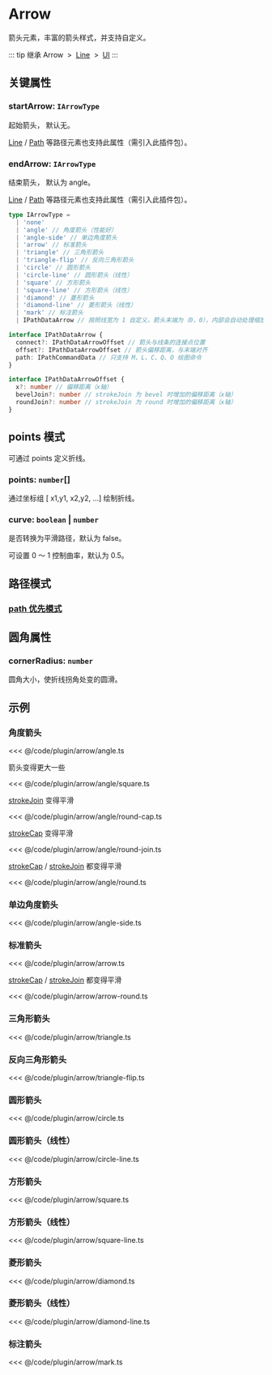 <script setup>
import Case from '/component/Case.vue'
</script>

# Arrow

箭头元素，丰富的箭头样式，并支持自定义。

<case name="Arrow" editor=false></case>

::: tip 继承
Arrow &nbsp;>&nbsp; [Line](/reference/display/Line.md) &nbsp;>&nbsp; [UI](/reference/display/UI.md)
:::

## 关键属性

### startArrow: `IArrowType`

起始箭头， 默认无。

[Line](/reference/display/Leaf.md) / [Path](/reference/display/Path.md) 等路径元素也支持此属性（需引入此插件包）。

### endArrow: `IArrowType`

结束箭头， 默认为 angle。

[Line](/reference/display/Leaf.md) / [Path](/reference/display/Path.md) 等路径元素也支持此属性（需引入此插件包）。

```ts
type IArrowType =
  | 'none'
  | 'angle' // 角度箭头（性能好）
  | 'angle-side' // 单边角度箭头
  | 'arrow' // 标准箭头
  | 'triangle' // 三角形箭头
  | 'triangle-flip' // 反向三角形箭头
  | 'circle' // 圆形箭头
  | 'circle-line' // 圆形箭头（线性）
  | 'square' // 方形箭头
  | 'square-line' // 方形箭头（线性）
  | 'diamond' // 菱形箭头
  | 'diamond-line' // 菱形箭头（线性）
  | 'mark' // 标注箭头
  | IPathDataArrow // 按照线宽为 1 自定义，箭头末端为（0，0），内部会自动处理缩放、旋转角度。

interface IPathDataArrow {
  connect?: IPathDataArrowOffset // 箭头与线条的连接点位置
  offset?: IPathDataArrowOffset // 箭头偏移距离，与末端对齐
  path: IPathCommandData // 只支持 M、L、C、Q、O 绘图命令
}

interface IPathDataArrowOffset {
  x?: number // 偏移距离（x轴）
  bevelJoin?: number // strokeJoin 为 bevel 时增加的偏移距离（x轴）
  roundJoin?: number // strokeJoin 为 round 时增加的偏移距离（x轴）
}
```

## points 模式

可通过 points 定义折线。

### points: `number`[]

通过坐标组 [ x1,y1, x2,y2, ...] 绘制折线。

### curve: `boolean` | `number`

是否转换为平滑路径，默认为 false。

可设置 0 ～ 1 控制曲率，默认为 0.5。

## 路径模式

### [path 优先模式](/reference/property/path.md)

## 圆角属性

### cornerRadius: `number`

圆角大小，使折线拐角处变的圆滑。

<!-- ## 继承元素

### [Line](/reference/display/Line.md) -->

## 示例

<case name="Arrow" index=6 editor=false></case>

### 角度箭头

<<< @/code/plugin/arrow/angle.ts

<case name="Arrow" index=7 editor=false></case>

箭头变得更大一些

<<< @/code/plugin/arrow/angle/square.ts

<case name="Arrow" index=9 editor=false></case>

[strokeJoin](/reference/property/stroke.md#strokejoin-strokejoin) 变得平滑

<<< @/code/plugin/arrow/angle/round-cap.ts

<case name="Arrow" index=10 editor=false></case>

[strokeCap](/reference/property/stroke.md#strokecap-strokecap) 变得平滑

<<< @/code/plugin/arrow/angle/round-join.ts

<case name="Arrow" index=8 editor=false></case>

[strokeCap](/reference/property/stroke.md#strokecap-strokecap) / [strokeJoin](/reference/property/stroke.md#strokejoin-strokejoin) 都变得平滑

<<< @/code/plugin/arrow/angle/round.ts

<case name="Arrow" index=11 count=2 editor=false></case>

### 单边角度箭头

<<< @/code/plugin/arrow/angle-side.ts

<case name="Arrow" index=13 editor=false></case>

### 标准箭头

<<< @/code/plugin/arrow/arrow.ts

<case name="Arrow" index=23 editor=false></case>

[strokeCap](/reference/property/stroke.md#strokecap-strokecap) / [strokeJoin](/reference/property/stroke.md#strokejoin-strokejoin) 都变得平滑

<<< @/code/plugin/arrow/arrow-round.ts

<case name="Arrow" index=14 editor=false></case>

### 三角形箭头

<<< @/code/plugin/arrow/triangle.ts

<case name="Arrow" index=15 editor=false></case>

### 反向三角形箭头

<<< @/code/plugin/arrow/triangle-flip.ts

<case name="Arrow" index=16 editor=false></case>

### 圆形箭头

<<< @/code/plugin/arrow/circle.ts

<case name="Arrow" index=17 editor=false></case>

### 圆形箭头（线性）

<<< @/code/plugin/arrow/circle-line.ts

<case name="Arrow" index=18 editor=false></case>

### 方形箭头

<<< @/code/plugin/arrow/square.ts

<case name="Arrow" index=19 editor=false></case>

### 方形箭头（线性）

<<< @/code/plugin/arrow/square-line.ts

<case name="Arrow" index=20 editor=false></case>

### 菱形箭头

<<< @/code/plugin/arrow/diamond.ts

<case name="Arrow" index=21 editor=false></case>

### 菱形箭头（线性）

<<< @/code/plugin/arrow/diamond-line.ts

<case name="Arrow" index=22 editor=false></case>

### 标注箭头

<<< @/code/plugin/arrow/mark.ts
